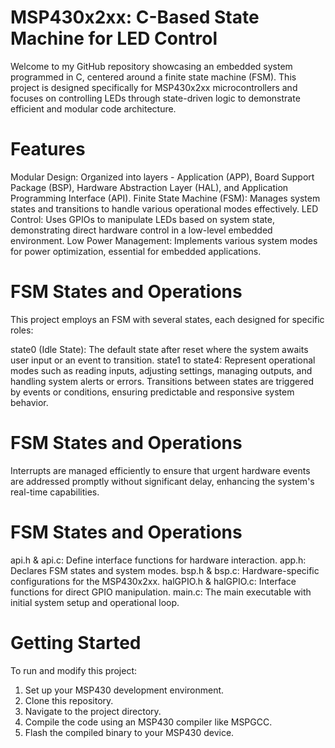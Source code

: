 # MSP430x2xx: C-Based State Machine for LED Control

Welcome to my GitHub repository showcasing an embedded system programmed in C, centered around a finite state machine (FSM). This project is designed specifically for MSP430x2xx microcontrollers and focuses on controlling LEDs through state-driven logic to demonstrate efficient and modular code architecture.

# Features
Modular Design: Organized into layers - Application (APP), Board Support Package (BSP), Hardware Abstraction Layer (HAL), and Application Programming Interface (API).
Finite State Machine (FSM): Manages system states and transitions to handle various operational modes effectively.
LED Control: Uses GPIOs to manipulate LEDs based on system state, demonstrating direct hardware control in a low-level embedded environment.
Low Power Management: Implements various system modes for power optimization, essential for embedded applications.

# FSM States and Operations
 
This project employs an FSM with several states, each designed for specific roles:

state0 (Idle State): The default state after reset where the system awaits user input or an event to transition.
state1 to state4: Represent operational modes such as reading inputs, adjusting settings, managing outputs, and handling system alerts or errors.
Transitions between states are triggered by events or conditions, ensuring predictable and responsive system behavior.

# FSM States and Operations

Interrupts are managed efficiently to ensure that urgent hardware events are addressed promptly without significant delay, enhancing the system's real-time capabilities.

# FSM States and Operations

api.h & api.c: Define interface functions for hardware interaction.
app.h: Declares FSM states and system modes.
bsp.h & bsp.c: Hardware-specific configurations for the MSP430x2xx.
halGPIO.h & halGPIO.c: Interface functions for direct GPIO manipulation.
main.c: The main executable with initial system setup and operational loop.

# Getting Started

To run and modify this project:

1. Set up your MSP430 development environment.
2. Clone this repository.
3. Navigate to the project directory.
4. Compile the code using an MSP430 compiler like MSPGCC.
5. Flash the compiled binary to your MSP430 device.





